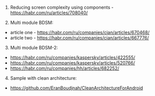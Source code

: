1. Reducing screen complexity using components - https://habr.com/ru/articles/708040/

2. Multi module BDSM:
- article one - https://habr.com/ru/companies/cian/articles/670468/
- article two - https://habr.com/ru/companies/cian/articles/667776/

3. Multi module BDSM-2:
- https://habr.com/ru/companies/kaspersky/articles/422555/
- https://habr.com/ru/companies/kaspersky/articles/520766/
- https://habr.com/ru/companies/hh/articles/682252/

4. Sample with clean architecture:
- https://github.com/EranBoudjnah/CleanArchitectureForAndroid
